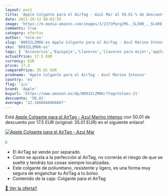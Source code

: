 ```yaml
---
layout: post
title: 'Apple Colgante para el AirTag - Azul Mar al 50.01 % de descuento'
date: 2021-10-12 08:03:55
image: 'https://m.media-amazon.com/images/I/21Y3PqrgJMS._SL500_._SL400_.jpg'
comments: true
category: ofertas
author: 'tole.es'
slug: 'B0932LZM6K-es Apple Colgante para el AirTag - Azul Marino Intenso'
sku: 'B0932LZM6K-es'
tags: [ 'Accesorios','Equipaje','Llaveros','Llaveros para mujer','apple', ]
actualPrice: 17.5 EUR
currency: EUR
price: 17.5
comparePrice: 35.01 EUR
prodname: 'Apple Colgante para el AirTag - Azul Marino Intenso'
country: 'es'
flag: '🇪🇸'
brand: 'Apple'
buyurl: 'https://www.amazon.es/dp/B0932LZM6K/?tag=tolees-21'
descuento: '50.01'
average: '22.1666666666667'
---
```


Está [Apple Colgante para el AirTag - Azul Marino Intenso](https://www.amazon.es/dp/B0932LZM6K/?tag=tolees-21) con 50.01 de descuento por 17.5 EUR (original: 35.01 EUR) en el siguiente enlace!

[![Apple Colgante para el AirTag - Azul Mar](https://m.media-amazon.com/images/I/21Y3PqrgJMS._SL500_._SL400_.jpg)](https://www.amazon.es/dp/B0932LZM6K/?tag=tolees-21)

ℹ️:

- El AirTag se vende por separado.
- Como se ajusta a la perfección al AirTag, no correrás el riesgo de que se suelte y tendrás tus cosas siempre localizadas.
- Este colgante de poliuretano, resistente y ligero, es una forma muy segura de enganchar tu AirTag a tu bolso.
- Contenido de la caja: Colgante para el AirTag

[🛒 Ver la oferta!!](https://www.amazon.es/dp/B0932LZM6K/?tag=tolees-21)
